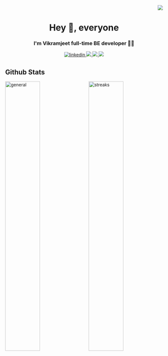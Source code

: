 <div  align="right">
   <img  src="https://komarev.com/ghpvc/?username=svikramjeet&color=lightgrey"/>
</div>
<h1  align="center">Hey 👋, everyone</h1>
<h3  align="center">I'm Vikramjeet full-time BE developer 👨‍💻 </h3>
<div  align="center"  width="100%"  >
   <a href="https://www.linkedin.com/in/svikramjeet" target="_blank">
    <img src="https://img.shields.io/badge/LinkedIn-0077B5?style=for-the-badge&logo=linkedin&logoColor=white" alt="linkedin" style="margin-bottom: 5px;" />
   </a>
   <a href="https://stackoverflow.com/users/7302526/svikramjeet" target="_blank" >
    <img src="https://img.shields.io/badge/stackoverflow-CC2100?style=for-the-badge&logo=stackoverflow&logoColor=grey" />
   </a>
   <a href="https://svikramjeet.blogspot.com" target="_blank" >
    <img src="https://img.shields.io/badge/blogger-000?style=for-the-badge&logo=blogger&logoColor=white" />
   </a>
   <a href="https://www.twitter.com/svikramjeet" target="_blank" class="twitter">
    <img src="https://img.shields.io/badge/twitter-2CA5E0?style=for-the-badge&logo=twitter&logoColor=white"/>
   </a>  
</div>
</div>
<h2  align="left">Github Stats</h2>
<img  align="left"  width="47%"  src="https://github-readme-stats.vercel.app/api?username=svikramjeet&show_icons=true&count_private=true"  alt="general"  />
<img  align="right"  width="47%"  src="https://github-readme-streak-stats.herokuapp.com/?user=svikramjeet&cache=false"  alt="streaks"/>
